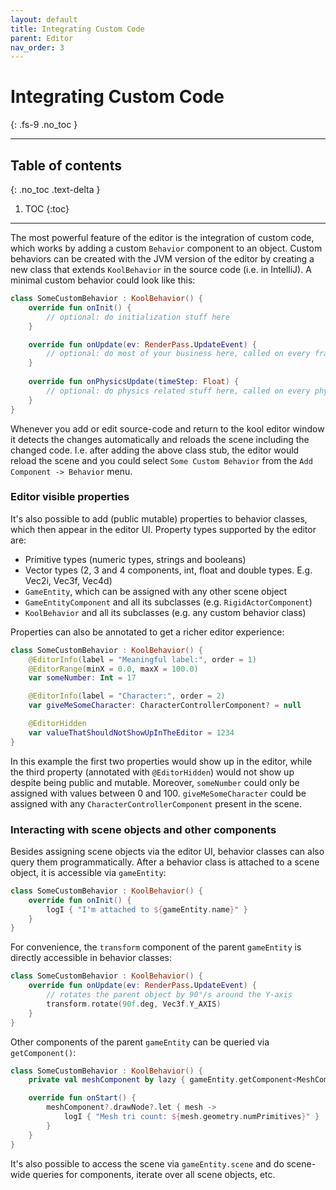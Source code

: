 ```yaml
---
layout: default
title: Integrating Custom Code
parent: Editor
nav_order: 3
---
```


# Integrating Custom Code
{: .fs-9 .no_toc }

---

## Table of contents
{: .no_toc .text-delta }

1. TOC
{:toc}

---

The most powerful feature of the editor is the integration of custom code, which works by adding a custom `Behavior`
component to an object. Custom behaviors can be created with the JVM version of the editor by creating a new class
that extends `KoolBehavior` in the source code (i.e. in IntelliJ). A minimal custom behavior could look like this:

```kotlin
class SomeCustomBehavior : KoolBehavior() {
    override fun onInit() {
        // optional: do initialization stuff here 
    }

    override fun onUpdate(ev: RenderPass.UpdateEvent) {
        // optional: do most of your business here, called on every frame
    }
    
    override fun onPhysicsUpdate(timeStep: Float) {
        // optional: do physics related stuff here, called on every physics step
    }
}
```

Whenever you add or edit source-code and return to the kool editor window it detects the changes automatically and
reloads the scene including the changed code. I.e. after adding the above class stub, the editor would reload the
scene and you could select `Some Custom Behavior` from the `Add Component -> Behavior` menu.

### Editor visible properties
It's also possible to add (public mutable) properties to behavior classes, which then appear in the editor UI.
Property types supported by the editor are:

- Primitive types (numeric types, strings and booleans)
- Vector types (2, 3 and 4 components, int, float and double types. E.g. Vec2i, Vec3f, Vec4d)
- `GameEntity`, which can be assigned with any other scene object 
- `GameEntityComponent` and all its subclasses (e.g. `RigidActorComponent`)
- `KoolBehavior` and all its subclasses (e.g. any custom behavior class)

Properties can also be annotated to get a richer editor experience:

```kotlin
class SomeCustomBehavior : KoolBehavior() {
    @EditorInfo(label = "Meaningful label:", order = 1)
    @EditorRange(minX = 0.0, maxX = 100.0)
    var someNumber: Int = 17

    @EditorInfo(label = "Character:", order = 2)
    var giveMeSomeCharacter: CharacterControllerComponent? = null

    @EditorHidden
    var valueThatShouldNotShowUpInTheEditor = 1234
}
```
In this example the first two properties would show up in the editor, while the third property (annotated with
`@EditorHidden`) would not show up despite being public and mutable. Moreover, `someNumber` could only be assigned
with values between 0 and 100. `giveMeSomeCharacter` could be assigned with any `CharacterControllerComponent`
present in the scene.

### Interacting with scene objects and other components
Besides assigning scene objects via the editor UI, behavior classes can also query them programmatically. After
a behavior class is attached to a scene object, it is accessible via `gameEntity`:
```kotlin
class SomeCustomBehavior : KoolBehavior() {
    override fun onInit() {
        logI { "I'm attached to ${gameEntity.name}" }
    }
}
```


For convenience, the `transform` component of the parent `gameEntity` is directly accessible in behavior classes:
```kotlin
class SomeCustomBehavior : KoolBehavior() {
    override fun onUpdate(ev: RenderPass.UpdateEvent) {
        // rotates the parent object by 90°/s around the Y-axis
        transform.rotate(90f.deg, Vec3f.Y_AXIS)
    }
}
```


Other components of the parent `gameEntity` can be queried via `getComponent()`:
```kotlin
class SomeCustomBehavior : KoolBehavior() {
    private val meshComponent by lazy { gameEntity.getComponent<MeshComponent>() }

    override fun onStart() {
        meshComponent?.drawNode?.let { mesh ->
            logI { "Mesh tri count: ${mesh.geometry.numPrimitives}" }
        }
    }
}
```

It's also possible to access the scene via `gameEntity.scene` and do scene-wide queries for components, iterate
over all scene objects, etc.
